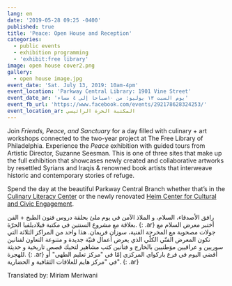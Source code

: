 ```yaml
---
lang: en
date: '2019-05-28 09:25 -0400'
published: true
title: 'Peace: Open House and Reception'
categories:
  - public events
  - exhibition programming
  - 'exhibit:free library'
image: open house cover2.png
gallery:
  - open house image.jpg
event_date: 'Sat. July 13, 2019: 10am-4pm'
event_location: 'Parkway Central Library: 1901 Vine Street'
event_date_ar: 'يوم السبت ١٣ يوليو: من ١٠صباحا إلى ٤ مساء'
event_fb_url: 'https://www.facebook.com/events/292178628324253/'
event_location_ar: المكتبة الحرة الرائيسي
---
```

Join _Friends, Peace, and Sanctuary_ for a day filled with culinary + art workshops connected to the two-year project at The Free Library of Philadelphia. Experience the _Peace_ exhibition with guided tours from Artistic Director, Suzanne Seesman. This is one of three sites that make up the full exhibition that showcases newly created and collaborative artworks by resettled Syrians and Iraqis & renowned book artists that interweave historic and contemporary stories of refuge. 

Spend the day at the beautiful Parkway Central Branch whether that’s in the [Culinary Literacy Center](https://libwww.freelibrary.org/programs/culinary/) or the newly renovated [Heim Center for Cultural and Civic Engagement](https://libwww.freelibrary.org/blog/post/3712).

رافق الأصدقاء، السلام، و الملاذ الآمن في يوم ملئ بحلقة دروس فنون الطبخ + الفن بعلاقة مع مشروع السنتين في مكتبة فيلاديلفيا الحرّة.
{: .ar}
أختبر معرض السلام مع جولات مصحوبة مع المخرجة الفنية، سوزان فريمان. هذا واحد من المراكز الثلاثة التي تكون المعرض الفنّي الكلّي الذي يعرض أعمال فنيّة جديدة و متنوعة التعاون لفنانين سوريين و عراقيين موَطنيين بالخارج و فنانين كتب مشاهير لتحيك قصص تاريخية و حديثة للهجرة.
{: .ar}
أقضي اليوم في فرع باركواي المركزي إمّا في "مركز تعليم الطهي" أو في "مركز هايم للعلاقات الثقافية و الحضارية".
{: .ar}

Translated by: Miriam Meriwani 

